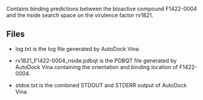 Contains binding predictions between the bioactive compound F1422-0004 and the nside search space on the virulence factor rv1821.

## Files

- log.txt is the log file generated by AutoDock Vina.

- rv1821_F1422-0004_nside.pdbqt is the PDBQT file generated by AutoDock Vina containing the orientation and binding location of F1422-0004.

- stdoe.txt is the combined STDOUT and STDERR output of AutoDock Vina.

